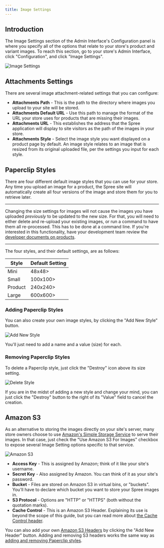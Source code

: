 ```yaml
---
title: Image Settings
---
```


## Introduction

The Image Settings section of the Admin Interface's Configuration panel is where you specify all of the options that relate to your store's product and variant images. To reach this section, go to your store's Admin Interface, click "Configuration", and click "Image Settings".

![Image Settings](/images/user/config/image_settings.jpg)

## Attachments Settings

There are several image attachment-related settings that you can configure:

* **Attachments Path** - This is the path to the directory where images you upload to your site will be stored.
* **Attachments Default URL** - Use this path to manage the format of the URL your store uses for products that are missing their images.
* **Attachments URL** - This establishes the address that the Spree application will display to site visitors as the path of the images in your store.
* **Attachments Style** - Select the image style you want displayed on a product page by default. An image style relates to an image that is resized from its original uploaded file, per the settings you input for each style.

## Paperclip Styles

There are four different default image styles that you can use for your store. Any time you upload an image for a product, the Spree site will automatically create all four versions of the image and store them for you to retrieve later.

***
Changing the size settings for images will not cause the images you have uploaded _previously_ to be updated to the new size. For that, you will need to either delete and re-upload your existing images, or run a command to have them all re-processed. This has to be done at a command line. If you're interested in this functionality, have your development team review the [developer documents on products](/developer/products#images).
***

The four styles, and their default settings, are as follows:

Style | Default Setting
--- | ---
Mini | 48x48>
Small | 100x100>
Product | 240x240>
Large | 600x600>

### Adding Paperclip Styles

You can also create your own image styles, by clicking the "Add New Style" button.

![Add New Style](/images/user/config/add_new_style.jpg)

You'll just need to add a name and a value (size) for each.

### Removing Paperclip Styles

To delete a Paperclip style, just click the "Destroy" icon above its size setting.

![Delete Style](/images/user/config/delete_style.jpg)

If you are in the midst of adding a new style and change your mind, you can just click the "Destroy" button to the right of its "Value" field to cancel the creation.

## Amazon S3

As an alternative to storing the images directly on your site's server, many store owners choose to use [Amazon's Simple Storage Service](http://aws.amazon.com/s3/) to serve their images. In that case, just check the "Use Amazon S3 For Images" checkbox to expose several Image Setting options specific to that service.

![Amazon S3](/images/user/config/amazons3.jpg)

* **Access Key** - This is assigned by Amazon; think of it like your site's username.
* **Secret Key** - Also assigned by Amazon. You can think of it as your site's password.
* **Bucket** - Files are stored on Amazon S3 in virtual bins, or "buckets". You'll have to declare which bucket you want to store your Spree images in.
* **S3 Protocol** - Options are "HTTP" or "HTTPS" (both without the quotation marks).
* **Cache Control** - This is an Amazon S3 Header. Explaining its use is beyond the scope of this guide, but you can read more about [the Cache Control header](http://www.bucketexplorer.com/documentation/amazon-s3--how-to-set-cache-control-header-for-s3-object.html).

You can also add your own [Amazon S3 Headers](http://docs.aws.amazon.com/AmazonS3/latest/API/RESTCommonRequestHeaders.html) by clicking the "Add New Header" button. Adding and removing S3 headers works the same way as [adding and removing Paperclip styles](#adding-paperclip-styles).